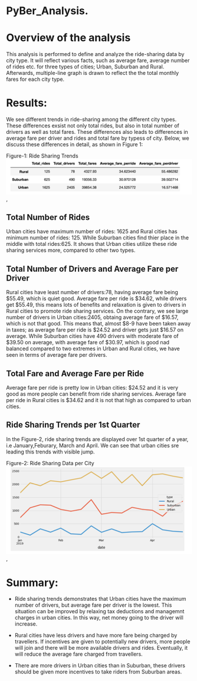 # PyBer_Analysis.

# Overview of the analysis
This analysis is performed to define and analyze the ride-sharing data by city type. It will reflect various facts, such as average fare, average number of rides etc. for three types of cities; Urban, Suburban and Rural. Afterwards, multiple-line graph is drawn to reflect the the total monthly fares for each city type.

# Results:
We see different trends in ride-sharing among the different city types. These differences exsist not only total rides, but also in total number of drivers as well as total fares. These differences also leads to differences in average fare per driver and rides and total fare by typess of city. Below, we discuss these differences in detail, as shown in Figure 1:

Figure-1: Ride Sharing Trends ![Ride_Sharing_Trends](https://github.com/FatimaJHussain/PyBer_Analysis./blob/main/Analysis/PyBer_ridesharing_trends.png), 
## Total Number of Rides
Urban cities have maximum number of rides: 1625 and Rural cities has minimum number of rides: 125. While Suburban cities find thier place in the middle with total rides:625. It shows that Urban cities utilize these ride sharing services more, compared to other two types.
## Total Number of Drivers and Average Fare per Driver
Rural cities have least number of drivers:78, having average fare being $55.49, which is quiet good. Average fare per ride is $34.62, while drivers get $55.49, this means lots of benefits and relaxation is given to drivers in Rural cities to promote ride sharing services. On the contrary, we see large number of drivers in Urban cities:2405, obtaing average fare of $16.57, which is not that good. This means that, almost $8-9 have been taken away in taxes; as average fare per ride is $24.52 and driver gets just $16.57 on average.  While Suburban cities have 490 drivers with moderate fare of $39.50 on average, with average fare of $30.97, which is good nad balanced compared to two extremes in Urban and Rural cities, we have seen in terms of average fare per drivers.

## Total Fare and Average Fare per Ride
Average fare per ride is pretty low in Urban cities: $24.52 and it is very good as more  people can benefit from ride sharing services. Average fare per ride in Rural cities is $34.62 and it is not that high as compared to urban cities.  

## Ride Sharing Trends per  1st Quarter
In the Figure-2, ride sharing trends are displayed over 1st quarter of a year, i.e January,Feburary, March and April. We can see that urban cities sre  leading this trends with visible jump. 

Figure-2: Ride Sharing Data per City ![Ride_Sharing_Data](https://github.com/FatimaJHussain/PyBer_Analysis./blob/main/Analysis/PyBer_fare_summary.png), 

# Summary:

* Ride sharing trends demonstrates that Urban cities have the maximum number of drivers, but average fare per driver is the lowest. This situation can be improved by relaxing tax deductions and managemnt charges in urban cities.  In this way, net money going to the driver will increase.

* Rural cities have less drivers and have more fare being charged by travellers. If incentives are given to potentially new drivers, more people will join and there will be more available drivers and rides. Eventually, it will reduce the average fare charged from travellers. 

* There are more drivers in Urban cities than in Suburban, these drivers should be given more incentives to take riders from Suburban areas.

